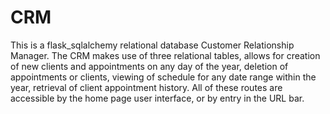 # CRM
This is a flask_sqlalchemy relational database Customer Relationship Manager.
The CRM makes use of three relational tables, allows for creation of new clients and appointments on any day of the year, deletion of appointments or clients, viewing of schedule for any date range within the year, retrieval of client appointment history. All of these routes are accessible by the home page user interface, or by entry in the URL bar. 
